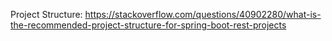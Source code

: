 Project Structure:
https://stackoverflow.com/questions/40902280/what-is-the-recommended-project-structure-for-spring-boot-rest-projects